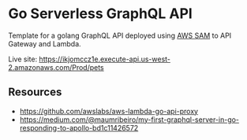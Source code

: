 # Go Serverless GraphQL API

Template for a golang GraphQL API deployed using [AWS SAM](https://docs.aws.amazon.com/serverless-application-model/index.html) to API Gateway and Lambda.

Live site: https://ikjomccz1e.execute-api.us-west-2.amazonaws.com/Prod/pets

## Resources

- https://github.com/awslabs/aws-lambda-go-api-proxy
- https://medium.com/@maumribeiro/my-first-graphql-server-in-go-responding-to-apollo-bd1c11426572

